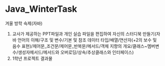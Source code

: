 # Java_WinterTask
겨울 방학 숙제(자바)
1. 교사가 제공하는 PPT파일과 개인 실습 파일을 편집하여 자신의 스터디북 만들기(자바 언어의 이해/구조 및 변수/기본 및 참조 데이터 타입/배열/연산자(+2의 보수 및 음수 표현)/제어문_조건문/제어문_반복문/메서드/객체 지향의 개요/클래스~멤버변수/생성자메서드/메서드와 오버로딩/상속/추상클래스와 인터페이스)
2. 1학년 프로젝트 결과물
